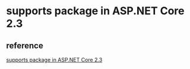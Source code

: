 # supports package in ASP.NET Core 2.3
## reference
[supports package in ASP.NET Core 2.3](https://dotnet.microsoft.com/zh-tw/platform/support/policy/aspnet/2.3-packages)
